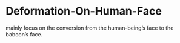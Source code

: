 # Deformation-On-Human-Face
mainly focus on the conversion from the human-being’s face to the baboon’s face.
